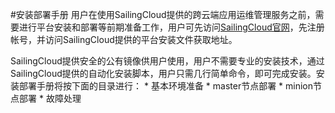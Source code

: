 #安装部署手册 
用户在使用SailingCloud提供的跨云端应用运维管理服务之前，需要进行平台安装和部署等前期准备工作，用户可先访问[SailingCloud官网](https://183.129.190.82:9000/)，先注册帐号，并访问SailingCloud提供的平台安装文件获取地址。

SailingCloud提供安全的公有镜像供用户使用，用户不需要专业的安装技术，通过SailingCloud提供的自动化安装脚本，用户只需几行简单命令，即可完成安装。安装部署手册将按下面的目录进行：
* 
基本环境准备
* 
master节点部署
* 
minion节点部署
* 
故障处理






